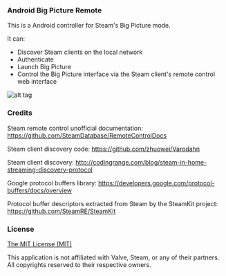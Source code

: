 ### Android Big Picture Remote

This is a Android controller for Steam's Big Picture mode. 

It can:

- Discover Steam clients on the local network
- Authenticate
- Launch Big Picture
- Control the Big Picture interface via the Steam client's remote control web interface

![alt tag](http://i.imgur.com/x3rPPWM.png)

### Credits 

Steam remote control unofficial documentation: https://github.com/SteamDatabase/RemoteControlDocs


Steam client discovery code: https://github.com/zhuowei/Varodahn

Steam client discovery: http://codingrange.com/blog/steam-in-home-streaming-discovery-protocol

Google protocol buffers library: https://developers.google.com/protocol-buffers/docs/overview

Protocol buffer descriptors extracted from Steam by the SteamKit project: https://github.com/SteamRE/SteamKit

### License
[The MIT License (MIT)](http://opensource.org/licenses/MIT)


This application is not affiliated with Valve, Steam, or any of their partners. All copyrights reserved to their respective owners.
